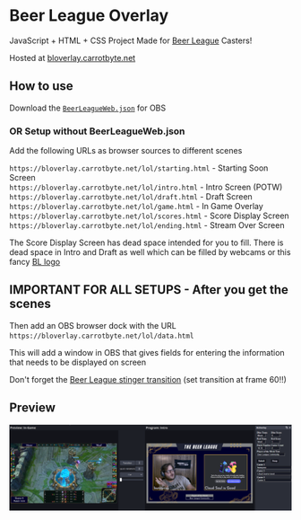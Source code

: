 # Beer League Overlay
JavaScript + HTML + CSS Project Made for [Beer League](https://www.beerleaguelegends.org/home) Casters!

Hosted at [bloverlay.carrotbyte.net](https://bloverlay.carrotbyte.net)

## How to use

Download the [`BeerLeagueWeb.json`](BeerLeagueWeb.json) for OBS

### OR Setup without BeerLeagueWeb.json

Add the following URLs as browser sources to different scenes

`https://bloverlay.carrotbyte.net/lol/starting.html` - Starting Soon Screen\
`https://bloverlay.carrotbyte.net/lol/intro.html` - Intro Screen (POTW)\
`https://bloverlay.carrotbyte.net/lol/draft.html` - Draft Screen\
`https://bloverlay.carrotbyte.net/lol/game.html` - In Game Overlay\
`https://bloverlay.carrotbyte.net/lol/scores.html` - Score Display Screen\
`https://bloverlay.carrotbyte.net/lol/ending.html` - Stream Over Screen


The Score Display Screen has dead space intended for you to fill. There is dead space in Intro and Draft as well which can be filled by webcams or this fancy [BL logo](assets/bl.png)

## **IMPORTANT FOR ALL SETUPS** - After you get the scenes

Then add an OBS browser dock with the URL `https://bloverlay.carrotbyte.net/lol/data.html`

This will add a window in OBS that gives fields for entering the information that needs to be displayed on screen

Don't forget the [Beer League stinger transition](assets/BLStinger.webm) (set transition at frame 60!!)

## Preview
![Beer League Web Preview](BeerLeagueWeb.png)
